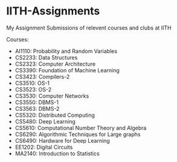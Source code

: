 # IITH-Assignments
My Assignment Submissions of relevent courses and clubs at IITH

Courses:

- AI1110: Probability and Random Variables
- CS2233: Data Structures
- CS2323: Computer Architecture
- CS3390: Foundation of Machine Learning
- CS3423: Compilers-2
- CS3510: OS-1
- CS3523: OS-2
- CS3530: Computer Networks
- CS3550: DBMS-1
- CS3563: DBMS-2
- CS5320: Distributed Computing
- CS5480: Deep Learning
- CS5610: Computational Number Theory and Algebra
- CS6290: Algorithmic Techniques for Large graphs 
- CS6490: Hardware for Deep Learning
- EE1202: Digital Circuits
- MA2140: Introduction to Statistics